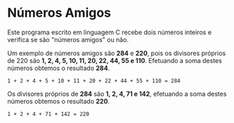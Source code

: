 # Números Amigos

Este programa escrito em linguagem C recebe dois números inteiros e verifica se são "números amigos" ou não.

Um exemplo de números amigos são __284__ e __220__, pois os divisores próprios de 220 são __1, 2, 4, 5, 10, 11, 20, 22, 44, 55 e 110__.
Efetuando a soma destes números obtemos o resultado __284__.

`1 + 2 + 4 + 5 + 10 + 11 + 20 + 22 + 44 + 55 + 110 = 284`

Os divisores próprios de __284__ são __1, 2, 4, 71 e 142__, efetuando a soma destes números obtemos o resultado __220__.

`1 + 2 + 4 + 71 + 142 = 220`